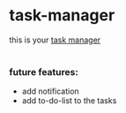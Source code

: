 # task-manager
this is your [task manager](https://your-task-list.web.app/)
<br/>
<br/>
### future features:
- add notification 
- add to-do-list to the tasks
